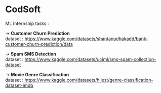 # CodSoft
ML Internship tasks :

-> **Customer Churn Prediction** <br />
        dataset : https://www.kaggle.com/datasets/shantanudhakadd/bank-customer-churn-prediction/data
    

-> **Spam SMS Detection** <br />
        dataset : https://www.kaggle.com/datasets/uciml/sms-spam-collection-dataset

-> **Movie Genre Classification** <br />
        dataset : https://www.kaggle.com/datasets/hijest/genre-classification-dataset-imdb
